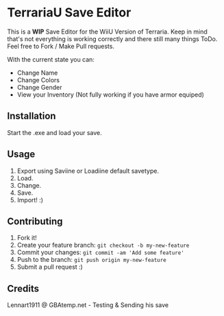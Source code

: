 # TerrariaU Save Editor
This is a __WIP__ Save Editor for the WiiU Version of Terraria.
Keep in mind that's not everything is working correctly and there still many things ToDo.
Feel free to Fork / Make Pull requests.

With the current state you can:
- Change Name
- Change Colors
- Change Gender
- View your Inventory (Not fully working if you have armor equiped)

## Installation
Start the .exe and load your save.

## Usage
1. Export using Saviine or Loadiine default savetype.
2. Load.
3. Change.
4. Save.
5. Import! :)

## Contributing
1. Fork it!
2. Create your feature branch: `git checkout -b my-new-feature`
3. Commit your changes: `git commit -am 'Add some feature'`
4. Push to the branch: `git push origin my-new-feature`
5. Submit a pull request :)

## Credits
Lennart1911 @ GBAtemp.net - Testing & Sending his save
